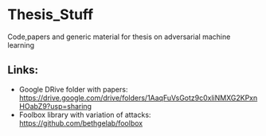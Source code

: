 # Thesis_Stuff
Code,papers and generic material for thesis on adversarial machine learning

## Links:
- Google DRive folder with papers: https://drive.google.com/drive/folders/1AaqFuVsGotz9c0xliNMXG2KPxnHOabZ9?usp=sharing
- Foolbox library with variation of attacks: https://github.com/bethgelab/foolbox
